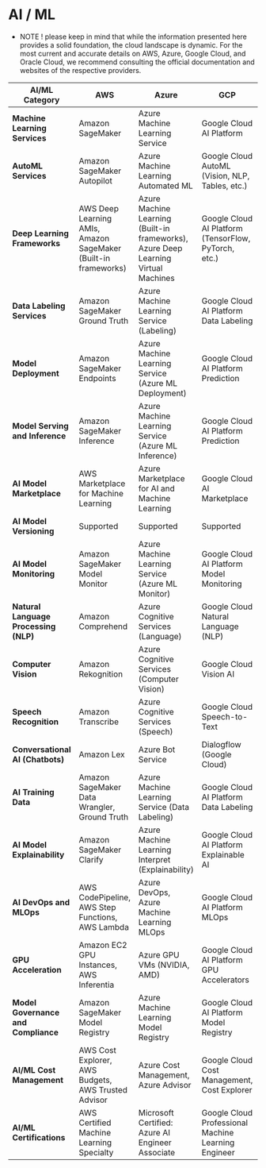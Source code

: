 # AI / ML

- NOTE
! please keep in mind that while the information presented here provides a solid foundation, the cloud landscape is dynamic.
For the most current and accurate details on AWS, Azure, Google Cloud, and Oracle Cloud, we recommend consulting the official documentation and websites of the respective providers.

| AI/ML Category            | AWS                                     | Azure                                   | GCP                                      | OCI                                     |
|---------------------------|-----------------------------------------|-----------------------------------------|------------------------------------------|----------------------------------------|
| **Machine Learning Services** | Amazon SageMaker                      | Azure Machine Learning Service         | Google Cloud AI Platform                   | Oracle Machine Learning               |
| **AutoML Services**       | Amazon SageMaker Autopilot             | Azure Machine Learning Automated ML    | Google Cloud AutoML (Vision, NLP, Tables, etc.) | Oracle Machine Learning AutoML       |
| **Deep Learning Frameworks** | AWS Deep Learning AMIs, Amazon SageMaker (Built-in frameworks) | Azure Machine Learning (Built-in frameworks), Azure Deep Learning Virtual Machines | Google Cloud AI Platform (TensorFlow, PyTorch, etc.) | Oracle Cloud Deep Learning (TensorFlow, PyTorch, etc.) |
| **Data Labeling Services** | Amazon SageMaker Ground Truth          | Azure Machine Learning Service (Labeling) | Google Cloud AI Platform Data Labeling       | Oracle Machine Learning Data Labeling |
| **Model Deployment**      | Amazon SageMaker Endpoints             | Azure Machine Learning Service (Azure ML Deployment) | Google Cloud AI Platform Prediction          | Oracle Machine Learning Model Deployment |
| **Model Serving and Inference** | Amazon SageMaker Inference             | Azure Machine Learning Service (Azure ML Inference) | Google Cloud AI Platform Prediction          | Oracle Machine Learning Model Serving |
| **AI Model Marketplace**  | AWS Marketplace for Machine Learning   | Azure Marketplace for AI and Machine Learning | Google Cloud AI Marketplace               | Oracle Cloud Marketplace for AI and Machine Learning |
| **AI Model Versioning**   | Supported                              | Supported                              | Supported                                  | Supported                              |
| **AI Model Monitoring**   | Amazon SageMaker Model Monitor        | Azure Machine Learning Service (Azure ML Monitor) | Google Cloud AI Platform Model Monitoring    | Oracle Machine Learning Model Monitoring |
| **Natural Language Processing (NLP)** | Amazon Comprehend                | Azure Cognitive Services (Language)   | Google Cloud Natural Language (NLP)         | Oracle Cloud Natural Language Processing |
| **Computer Vision**       | Amazon Rekognition                     | Azure Cognitive Services (Computer Vision) | Google Cloud Vision AI                  | Oracle Cloud Computer Vision         |
| **Speech Recognition**    | Amazon Transcribe                      | Azure Cognitive Services (Speech)    | Google Cloud Speech-to-Text               | Oracle Cloud Speech Recognition      |
| **Conversational AI (Chatbots)** | Amazon Lex                        | Azure Bot Service                     | Dialogflow (Google Cloud)                  | Oracle Digital Assistant             |
| **AI Training Data**      | Amazon SageMaker Data Wrangler, Ground Truth | Azure Machine Learning Service (Data Labeling) | Google Cloud AI Platform Data Labeling       | Oracle Machine Learning Data Labeling |
| **AI Model Explainability** | Amazon SageMaker Clarify            | Azure Machine Learning Interpret (Explainability) | Google Cloud AI Platform Explainable AI     | Oracle Machine Learning Model Explainability |
| **AI DevOps and MLOps**   | AWS CodePipeline, AWS Step Functions, AWS Lambda | Azure DevOps, Azure Machine Learning MLOps | Google Cloud AI Platform MLOps             | Oracle Machine Learning MLOps       |
| **GPU Acceleration**      | Amazon EC2 GPU Instances, AWS Inferentia | Azure GPU VMs (NVIDIA, AMD)         | Google Cloud AI Platform GPU Accelerators   | Oracle Cloud Infrastructure GPU Instances |
| **Model Governance and Compliance** | Amazon SageMaker Model Registry | Azure Machine Learning Model Registry | Google Cloud AI Platform Model Registry | Oracle Machine Learning Model Registry |
| **AI/ML Cost Management** | AWS Cost Explorer, AWS Budgets, AWS Trusted Advisor | Azure Cost Management, Azure Advisor | Google Cloud Cost Management, Cost Explorer | Oracle Cloud Cost Analysis, Cost Control |
| **AI/ML Certifications**  | AWS Certified Machine Learning Specialty | Microsoft Certified: Azure AI Engineer Associate | Google Cloud Professional Machine Learning Engineer | Oracle Cloud Infrastructure Certifications (related to AI/ML) |

